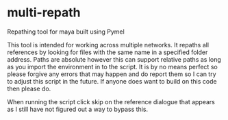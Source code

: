 # multi-repath
Repathing tool for maya built using Pymel


This tool is intended for working across multiple networks. It repaths all references by looking for files with the same name in a specified folder address. Paths are absolute however this can support relative paths as long as you import the environment in to the script. It is by no means perfect so please forgive any errors that may happen and do report them so I can try to adjust this script in the future. If anyone does want to build on this code then please do.

When running the script click skip on the reference dialogue that appears as I still have not figured out a way to bypass this.


